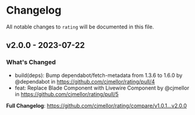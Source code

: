 # Changelog

All notable changes to `rating` will be documented in this file.

## v2.0.0 - 2023-07-22

### What's Changed

- build(deps): Bump dependabot/fetch-metadata from 1.3.6 to 1.6.0 by @dependabot in https://github.com/cjmellor/rating/pull/4
- feat: Replace Blade Component with Livewire Component by @cjmellor in https://github.com/cjmellor/rating/pull/5

**Full Changelog**: https://github.com/cjmellor/rating/compare/v1.0.1...v2.0.0
